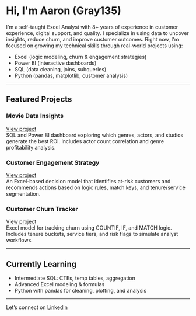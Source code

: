 # Hi, I'm Aaron (Gray135)

I'm a self-taught Excel Analyst with 8+ years of experience in customer experience, digital support, and quality. I specialize in using data to uncover insights, reduce churn, and improve customer outcomes. Right now, I'm focused on growing my technical skills through real-world projects using:

- Excel (logic modeling, churn & engagement strategies)
- Power BI (interactive dashboards)
- SQL (data cleaning, joins, subqueries)
- Python (pandas, matplotlib, customer analysis)

---

## Featured Projects

### Movie Data Insights
[View project](https://github.com/Gray135/movie-data-insights)  
SQL and Power BI dashboard exploring which genres, actors, and studios generate the best ROI. Includes actor count correlation and genre profitability analysis.


### Customer Engagement Strategy
[View project](https://github.com/Gray135/customer-engagement-strategy)  
An Excel-based decision model that identifies at-risk customers and recommends actions based on logic rules, match keys, and tenure/service segmentation.


### Customer Churn Tracker
[View project](https://github.com/Gray135/customer-churn)  
Excel model for tracking churn using COUNTIF, IF, and MATCH logic. Includes tenure buckets, service tiers, and risk flags to simulate analyst workflows.

---

## Currently Learning

- Intermediate SQL: CTEs, temp tables, aggregation
- Advanced Excel modeling & formulas
- Python with pandas for cleaning, plotting, and analysis

---

Let’s connect on [LinkedIn](https://www.linkedin.com/in/aaronzeug)
